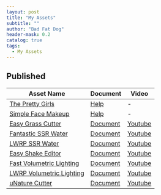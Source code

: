 ```yaml
---
layout: post
title: "My Assets"
subtitle: ""
author: "Bad Fat Dog"
header-mask: 0.2
catalog: true
tags:
  - My Assets
---
```


## Published

| Asset Name | Document | Video |
| ------ | ------ | ------ |
| [The Pretty Girls](https://assetstore.unity.com/packages/3d/characters/humanoids/the-pretty-girls-157964?aid=1101l85Tr) | [Help](https://www.evernote.com/l/AiC5n-5_LhdOD6uxtbAogzLd8PJkjfmplWc/) | - |
| [Simple Face Makeup](https://assetstore.unity.com/packages/3d/characters/humanoids/simple-face-makeup-159956?aid=1101l85Tr) | [Help](https://www.evernote.com/l/AiBfb_-mDbJGjJPS3bOTllszBzDzVPDghp8/) | - |
| [Easy Grass Cutter](https://assetstore.unity.com/packages/tools/particles-effects/easy-grass-cutter-156255?aid=1101l85Tr) | [Document](https://www.evernote.com/l/AiDdYZhLobFIWp99nADT60K-I3hbCr-bCCc/) | [Youtube](https://youtu.be/nf39qDJ3fio) |
| [Fantastic SSR Water](https://assetstore.unity.com/packages/vfx/shaders/fantastic-ssr-water-154020?aid=1101l85Tr) | [Document](https://www.evernote.com/l/AiCoMwSfwPRIKJq_QLIHX1s-zB1U4ATW104/) | [Youtube](https://youtu.be/8KtdqC4iNH4) |
| [LWRP SSR Water](https://assetstore.unity.com/packages/vfx/shaders/lwrp-ssr-water-155402?aid=1101l85Tr) | [Document](https://www.evernote.com/l/AiAR9lnBxMxB65yqSFhUfVNFH2sZ0rPW2EM/) | [Youtube](https://youtu.be/8KtdqC4iNH4) |
| [Easy Shake Editor](https://assetstore.unity.com/packages/tools/camera/easy-shake-editor-154472?aid=1101l85Tr) | [Document](https://www.evernote.com/l/AiA8cz1o0o5HU46EvX64UMMthrz1umZyYIs/) | [Youtube](https://youtu.be/3abRLv57SCc) |
| [Fast Volumetric Lighting](https://assetstore.unity.com/packages/vfx/shaders/fullscreen-camera-effects/fast-volumetric-lighting-152973?aid=1101l85Tr&pubref=BGVL) | [Document](https://www.evernote.com/l/AiCKKrU1xNJIHaFtXAPzqPGMIrpQAPJ8d_Y/) | [Youtube](https://youtu.be/f2eAI2nG1BU) |
| [LWRP Volumetric Lighting](https://assetstore.unity.com/packages/vfx/shaders/fullscreen-camera-effects/lwrp-volumetric-lighting-155676?aid=1101l85Tr) | [Document](https://www.evernote.com/l/AiCoVJ2AxG9Hm5dUFBj4WkSMErgWon_C8JA/) | [Youtube](https://youtu.be/6v_wtVz6bbQ) |
| [uNature Cutter](https://assetstore.unity.com/packages/tools/integration/unature-cutter-156603?aid=1101l85Tr) | [Document](https://www.evernote.com/l/AiBqnfRgAVhO_pNLklhMWHRf6cmMytoRKq8/) | [Youtube](https://youtu.be/s5QhG5ORvcg) |

